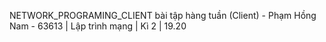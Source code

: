 NETWORK_PROGRAMING_CLIENT
bài tập hàng tuần (Client) - Phạm Hồng Nam - 63613  | Lập trình mạng | Kì 2 | 19.20

